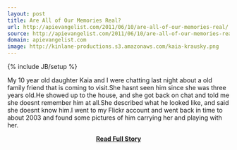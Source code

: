 ```yaml
---
layout: post
title: Are All of Our Memories Real?
url: http://apievangelist.com/2011/06/10/are-all-of-our-memories-real/
source: http://apievangelist.com/2011/06/10/are-all-of-our-memories-real/
domain: apievangelist.com
image: http://kinlane-productions.s3.amazonaws.com/kaia-krausky.png
---
```

{% include JB/setup %}<p>My 10 year old daughter Kaia and I were chatting last night about a old family friend that is coming to visit.She hasnt seen him since she was three years old.He showed up to the house, and she got back on chat and told me she doesnt remember him at all.She described what he looked like, and said she doesnt know him.I went to my Flickr account and went back in time to about 2003 and found some pictures of him carrying her and playing with her.</p>
<center><p><a href="http://apievangelist.com/2011/06/10/are-all-of-our-memories-real/" style='padding:25px; font-sze:18px; font-weight: bold;'>Read Full Story</a></p></center>
